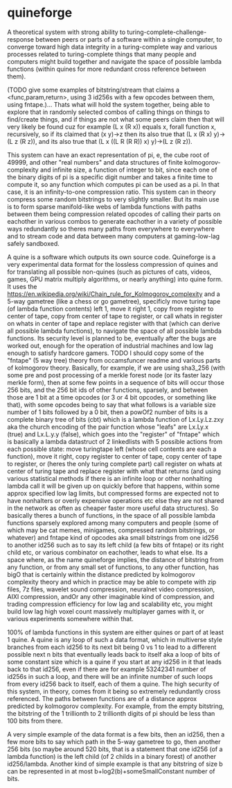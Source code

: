 # quineforge
A theoretical system with strong ability to turing-complete-challenge-response between peers or parts of a software within a single computer, to converge toward high data integrity in a turing-complete way and various processes related to turing-complete things that many people and computers might build together and navigate the space of possible lambda functions (within quines for more redundant cross reference between them).

(TODO give some examples of bitstring/stream that claims a <func,param,return>,
		using 3 id256s with a few opcodes between them, using fntape.)... Thats what will hold the system together, being able to explore that in randomly selected combos of calling things on things to find/create things, and if things are not what some peers claim then that will very likely be found cuz for example (L x (R x)) equals x, forall function x, recursively, so if its claimed that (x y)->z then its also true that (L x (R x) y)->(L z (R z)), and its also true that (L x ((L R (R R)) x) y)->(L z (R z)).

This system can have an exact representation of pi, e, the cube root of 49999, and other "real numbers" and data structures of finite kolmogorov-complexity and infinite size, a function of integer to bit, since each one of the binary digits of pi is a specific digit number and takes a finite time to compute it, so any function which computes pi can be used as a pi. In that case, it is an infinity-to-one compression ratio. This system can in theory compress some random bitstrings to very slightly smaller. But its main use is to form sparse manifold-like webs of lambda functions with paths between them being compression related opcodes of calling their parts on eachother in various combos to generate eachother in a variety of possible ways redundantly so theres many paths from everywhere to everywhere and to stream code and data between many computers at gaming-low-lag safely sandboxed.

A quine is a software which outputs its own source code. Quineforge is a very experimental data format for the lossless compression of quines and for translating all possible non-quines (such as pictures of cats, videos, games, GPU matrix multiply algorithms, or nearly anything) into quine form. It uses the https://en.wikipedia.org/wiki/Chain_rule_for_Kolmogorov_complexity and a 5-way gametree (like a chess or go gametree), specificly move turing tape (of lambda function contents) left 1, move it right 1, copy from register to center of tape, copy from center of tape to register, or call whats in register on whats in center of tape and replace register with that (which can derive all possible lambda functions), to navigate the space of all possible lambda functions. Its security level is planned to be, eventually after the bugs are worked out, enough for the operation of industrial machines and low lag enough to satisfy hardcore gamers. TODO I should copy some of the "fntape" (5 way tree) theory from occamsfuncer readme and various parts of kolmogorov theory. Basically, for example, if we are using sha3_256 (with some pre and post processing of a merkle forest node (or its faster lazy merkle form), then at some few points in a sequence of bits will occur those 256 bits, and the 256 bit ids of other functions, sparsely, and between those are 1 bit at a time opcodes (or 3 or 4 bit opcodes, or something like that), with some opcodes being to say that what follows is a variable size number of 1 bits followed by a 0 bit, then a powOf2 number of bits is a complete binary tree of bits (cbt) which is a lambda function of Lx.Ly.Lz.zxy aka the church encoding of the pair function whose "leafs" are Lx.Ly.x (true) and Lx.L.y.y (false), which goes into the "register" of "fntape" which is basically a lambda datastruct of 2 linkedlists with 5 possible actions from each possible state: move turingtape left (whose cell contents are each a function), move it right, copy register to center of tape, copy center of tape to register, or (heres the only turing complete part) call register on whats at center of turing tape and replace register with what that returns (and using various statistical methods if there is an infinite loop or other nonhalting lambda call it will be given up on quickly before that happens, within some approx specified low lag limits, but compressed forms are expected not to have nonhalters or overly expensive operations etc else they are not shared in the network as often as cheaper faster more useful data structures). So basically theres a bunch of functions, in the space of all possible lambda functions sparsely explored among many computers and people (some of which may be cat memes, minigames, compressed random bitstrings, or whatever) and fntape kind of opcodes aka small bitstrings from one id256 to another id256 such as to say its left child (a few bits of fntape) or its right child etc, or various combinator on eachother, leads to what else. Its a space where, as the name quineforge implies, the distance of bitstring from any function, or from any small set of functions, to any other function, has bigO that is certainly within the distance predicted by kolmogorov complexity theory and which in practice may be able to compete with zip files, 7z files, wavelet sound compression, neuralnet video compression, AIXI compression, andOr any other imaginable kind of compression, and trading compression efficiency for low lag and scalability etc, you might build low lag high voxel count massively multiplayer games with it, or various experiments somewhere within that.

100% of lambda functions in this system are either quines or part of at least 1 quine. A quine is any loop of such a data format, which in multiverse style branches from each id256 to its next bit being 0 vs 1 to lead to a different possible next n bits that eventually leads back to itself aka a loop of bits of some constant size which is a quine if you start at any id256 in it that leads back to that id256, even if there are for example 53242341 number of id256s in such a loop, and there will be an infinite number of such loops from every id256 back to itself, each of them a quine. The high security of this system, in theory, comes from it being so extremely redundantly cross referenced. The paths between functions are of a distance approx predicted by kolmogorov complexity. For example, from the empty bitstring, the bitstring of the 1 trillionth to 2 trillionth digits of pi should be less than 100 bits from there.

A very simple example of the data format is a few bits, then an id256, then a few more bits to say which path in the 5-way gametree to go, then another 256 bits (so maybe around 520 bits, that is a statement that one id256 (of a lambda function) is the left child (of 2 childs in a binary forest) of another id256/lambda. Another kind of simple example is that any bitstring of size b can be represented in at most b+log2(b)+someSmallConstant number of bits.
